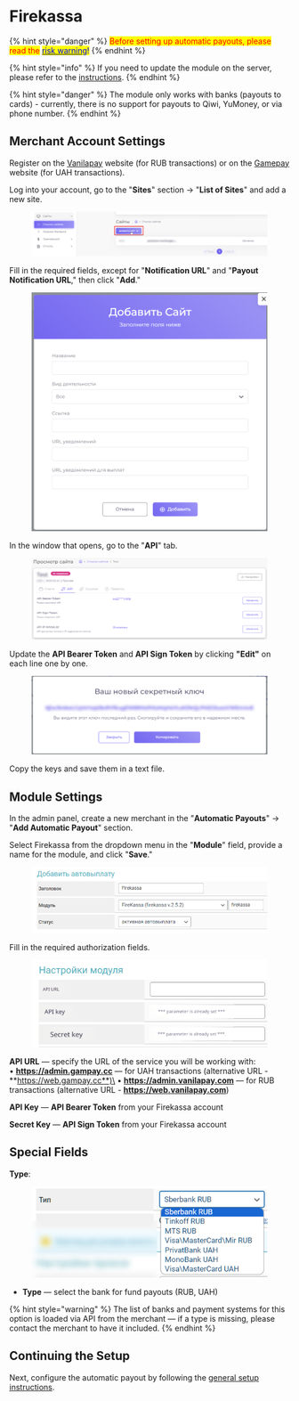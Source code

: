 # Firekassa

{% hint style="danger" %}
<mark style="color:red;">Before setting up automatic payouts, please read the</mark> [<mark style="color:blue;">risk warning</mark>](https://premium.gitbook.io/main/osnovnye-nastroiki/merchanty-i-avtovyplaty/avtovyplaty/preduprezhdenie-o-riskakh)<mark style="color:blue;">!</mark>
{% endhint %}

{% hint style="info" %}
If you need to update the module on the server, please refer to the [instructions](https://premium.gitbook.io/main/osnovnye-nastroiki/faq/obnovlenie-failov-skripta-na-servere/kak-obnovit-faily-na-servere#moduli-merchantov-i-avtovyplat).
{% endhint %}

{% hint style="danger" %}
The module only works with banks (payouts to cards) - currently, there is no support for payouts to Qiwi, YuMoney, or via phone number.
{% endhint %}

## Merchant Account Settings

Register on the [Vanilapay](https://web.vanilapay.com/) website (for RUB transactions) or on the [Gamepay](https://web.gampay.cc/) website (for UAH transactions).

Log into your account, go to the "**Sites**" section -> "**List of Sites**" and add a new site.

<figure><img src="../../../.gitbook/assets/image (749)_eng.png" alt=""><figcaption></figcaption></figure>

Fill in the required fields, except for "**Notification URL**" and "**Payout Notification URL**," then click "**Add**."

<figure><img src="../../../.gitbook/assets/image (750)_eng.png" alt="" width="563"><figcaption></figcaption></figure>

In the window that opens, go to the "**API**" tab.

<figure><img src="../../../.gitbook/assets/image (751)_eng.png" alt=""><figcaption></figcaption></figure>

Update the **API Bearer Token** and **API Sign Token** by clicking **"Edit"** on each line one by one.

<figure><img src="../../../.gitbook/assets/image (752)_eng.png" alt=""><figcaption></figcaption></figure>

Copy the keys and save them in a text file.

## **Module Settings**

In the admin panel, create a new merchant in the "**Automatic Payouts**" -> "**Add Automatic Payout**" section.

Select Firekassa from the dropdown menu in the "**Module**" field, provide a name for the module, and click "**Save**."

<figure><img src="../../../.gitbook/assets/image (746)_eng.png" alt=""><figcaption></figcaption></figure>

Fill in the required authorization fields.

<figure><img src="../../../.gitbook/assets/image (1429)_eng.png" alt=""><figcaption></figcaption></figure>

**API URL** — specify the URL of the service you will be working with:\
• **https://admin.gampay.cc** — for UAH transactions (alternative URL - **https://web.gampay.cc**)\
• **https://admin.vanilapay.com** — for RUB transactions (alternative URL - **https://web.vanilapay.com**)

**API Key** — **API Bearer Token** from your Firekassa account

**Secret Key** — **API Sign Token** from your Firekassa account

## Special Fields

**Type**:

<figure><img src="../../../.gitbook/assets/image (648)_eng.png" alt=""><figcaption></figcaption></figure>

* **Type** — select the bank for fund payouts (RUB, UAH)

{% hint style="warning" %}
The list of banks and payment systems for this option is loaded via API from the merchant — if a type is missing, please contact the merchant to have it included.
{% endhint %}

## Continuing the Setup

Next, configure the automatic payout by following the [general setup instructions](https://premium.gitbook.io/rukovodstvo-polzovatelya/osnovnye-nastroiki/merchanty-i-avtovyplaty/avtovyplaty/obshie-nastroiki-merchantov-avtovyplat).